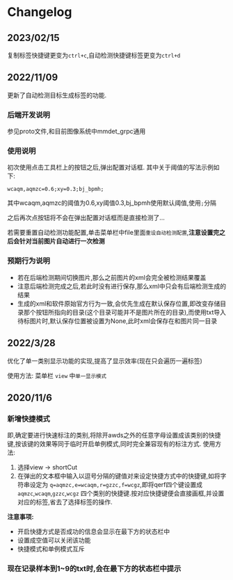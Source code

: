 # Changelog
## 2023/02/15
复制标签快捷键更变为`ctrl+c`,自动检测快捷键标签更变为`ctrl+d`

## 2022/11/09
更新了自动检测目标生成标签的功能.
### 后端开发说明
参见proto文件,和目前图像系统中mmdet_grpc通用
### 使用说明
初次使用点击工具栏上的按钮之后,弹出配置对话框.
其中关于阈值的写法示例如下:
```
wcaqm,aqmzc=0.6;xy=0.3;bj_bpmh;
```
其中wcaqm,aqmzc的阈值为0.6,xy阈值0.3,bj_bpmh使用默认阈值,使用`;`分隔

之后再次点按钮将不会在弹出配置对话框而是直接检测了...

若需要重置自动检测功能配置,单击菜单栏中file里面`重设自动检测配置`,**注意设置完之后会针对当前图片自动进行一次检测**

### 预期行为说明
- 若在后端检测期间切换图片,那么之前图片的xml会完全被检测结果覆盖
- 注意后端检测完成之后,若此时没有进行保存,那么xml中只会有后端检测生成的结果
- 生成的xml和软件原始官方行为一致,会优先生成在默认保存位置,即改变存储目录那个按钮所指向的目录(这个目录可能并不是图片所在的目录),而使用txt导入待标图片时,默认保存位置被设置为None,此时xml会保存在和图片同一目录
## 2022/3/28
优化了单一类别显示功能的实现,提高了显示效率(现在只会遍历一遍标签)

使用方法:
菜单栏 `view` 中`单一显示模式`

## 2020/11/6
### 新增快捷模式
即,确定要进行快速标注的类别,将除开awds之外的任意字母设置成该类别的快捷键,按该键的效果等同于临时开启单例模式,同时完全兼容现有的标注方式.
使用方法:
1. 选择view -> shortCut
2. 在弹出的文本框中输入以逗号分隔的键值对来设定快捷方式中的快捷键,如将字符串设定为 `q=aqmzc,e=wcaqm,r=gzzc,f=wcgz`,即将qerf四个键设置成`aqmzc`,`wcaqm`,`gzzc`,`wcgz` 四个类别的快捷键.按对应快捷键便会直接画框,并设置对应的标签,省去了选择标签的操作.

**注意事项:**
- 开启快捷方式是否成功的信息会显示在最下方的状态栏中
- 设置成空值可以关闭该功能
- 快捷模式和单例模式互斥

### 现在记录样本到1~9的txt时,会在最下方的状态栏中提示
